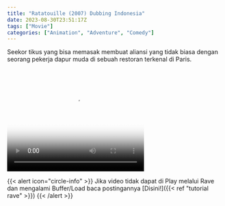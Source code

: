 ```yaml
---
title: "Ratatouille (2007) Dubbing Indonesia"
date: 2023-08-30T23:51:17Z
tags: ["Movie"]
categories: ["Animation", "Adventure", "Comedy"]
---
```


Seekor tikus yang bisa memasak membuat aliansi yang tidak biasa dengan seorang pekerja dapur muda di sebuah restoran terkenal di Paris.

<video width="320" height="240" poster="https://www.themoviedb.org/t/p/original/r2k7te48LhjyXwBkLSiHvA4dOD2.jpg" controls>
  <source src="https://kp3d-my.sharepoint.com/personal/ryoo_kp3d_onmicrosoft_com/_layouts/15/download.aspx?share=EdTCB5w0u-dMmU7TSqIjqVIBq9k2AKbx07uFxBIm-dTtqw" type="video/mp4">
</video>

{{< alert icon="circle-info" >}}
Jika video tidak dapat di Play melalui Rave dan mengalami Buffer/Load baca postingannya [Disini!]({{< ref "tutorial rave" >}})
{{< /alert >}}